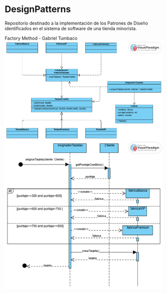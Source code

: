 # DesignPatterns
Repositorio destinado a la implementación de los Patrones de Diseño identificados en el sistema de software de una tienda minorista.

Factory Method - Gabriel Tumbaco
![Diagrama Clases](<patron (9).png>)
![Diagrama UML](patronfinal.png)
